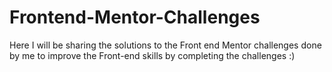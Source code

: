 # Frontend-Mentor-Challenges
Here I will be sharing the solutions to the Front end Mentor challenges done by me to improve the Front-end skills by completing the challenges :)
